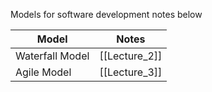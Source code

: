 Models for software development notes below

Model|Notes
-|-
Waterfall Model|[[Lecture_2]]
Agile Model|[[Lecture_3]]
